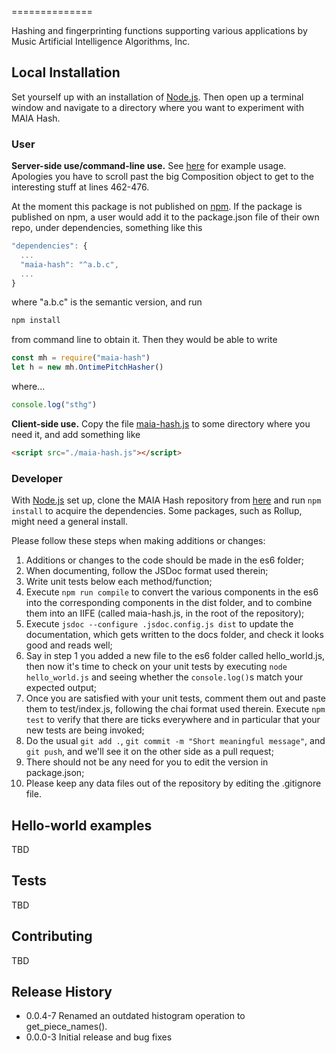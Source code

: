 ==============

Hashing and fingerprinting functions supporting various applications by Music Artificial Intelligence Algorithms, Inc.

## Local Installation

Set yourself up with an installation of [Node.js](https://nodejs.org/). Then open up a terminal window and navigate to a directory where you want to experiment with MAIA Hash.

### User

**Server-side use/command-line use.** See [here](https://github.com/tomthecollins/maia-hash/blob/master/test/interval_histogram.js) for example usage. Apologies you have to scroll past the big Composition object to get to the interesting stuff at lines 462-476.

At the moment this package is not published on [npm](http://npmjs.com/). If the package is published on npm, a user would add it to the package.json file of their own repo, under dependencies, something like this
```javascript
"dependencies": {
  ...
  "maia-hash": "^a.b.c",
  ...
}
```
where "a.b.c" is the semantic version, and run
```bash
npm install
```
from command line to obtain it. Then they would be able to write
```javascript
const mh = require("maia-hash")
let h = new mh.OntimePitchHasher()
```
where...
```javascript
console.log("sthg")
```

**Client-side use.** Copy the file [maia-hash.js](https://github.com/tomthecollins/maia-hash/blob/main/maia-hash.js) to some directory where you need it, and add something like
```html
<script src="./maia-hash.js"></script>
```

### Developer

With [Node.js](https://nodejs.org/) set up, clone the MAIA Hash repository from [here](https://bitbucket.org/tomthecollins/maia-hash/) and run `npm install` to acquire the dependencies. Some packages, such as Rollup, might need a general install.

Please follow these steps when making additions or changes:

1. Additions or changes to the code should be made in the es6 folder;
2. When documenting, follow the JSDoc format used therein;
3. Write unit tests below each method/function;
4. Execute `npm run compile` to convert the various components in the es6 into the corresponding components in the dist folder, and to combine them into an IIFE (called maia-hash.js, in the root of the repository);
5. Execute `jsdoc --configure .jsdoc.config.js dist` to update the documentation, which gets written to the docs folder, and check it looks good and reads well;
6. Say in step 1 you added a new file to the es6 folder called hello_world.js, then now it's time to check on your unit tests by executing `node hello_world.js` and seeing whether the `console.log()`s match your expected output;
7. Once you are satisfied with your unit tests, comment them out and paste them to test/index.js, following the chai format used therein. Execute `npm test` to verify that there are ticks everywhere and in particular that your new tests are being invoked;
8. Do the usual `git add .`, `git commit -m "Short meaningful message"`, and `git push`, and we'll see it on the other side as a pull request;
9. There should not be any need for you to edit the version in package.json;
10. Please keep any data files out of the repository by editing the .gitignore file.

## Hello-world examples

TBD

## Tests

TBD

## Contributing

TBD

## Release History

* 0.0.4-7 Renamed an outdated histogram operation to get_piece_names().
* 0.0.0-3 Initial release and bug fixes
